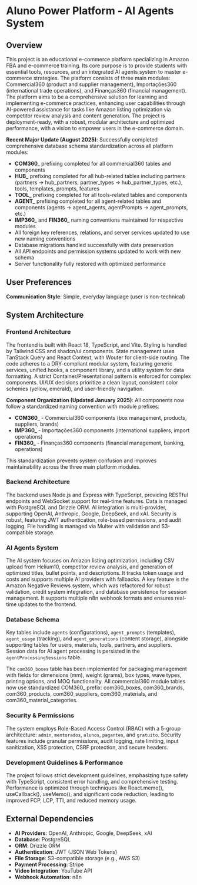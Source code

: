 # Aluno Power Platform - AI Agents System

## Overview
This project is an educational e-commerce platform specializing in Amazon FBA and e-commerce training. Its core purpose is to provide students with essential tools, resources, and an integrated AI agents system to master e-commerce strategies. The platform consists of three main modules: Commercial360 (product and supplier management), Importações360 (international trade operations), and Finanças360 (financial management). The platform aims to be a comprehensive solution for learning and implementing e-commerce practices, enhancing user capabilities through AI-powered assistance for tasks like Amazon listing optimization via competitor review analysis and content generation. The project is deployment-ready, with a robust, modular architecture and optimized performance, with a vision to empower users in the e-commerce domain.

**Recent Major Update (August 2025)**: Successfully completed comprehensive database schema standardization across all platform modules:
- **COM360_** prefixing completed for all commercial360 tables and components
- **HUB_** prefixing completed for all hub-related tables including partners (partners → hub_partners, partner_types → hub_partner_types, etc.), tools, templates, prompts, features
- **TOOL_** prefixing completed for all tools-related tables and components  
- **AGENT_** prefixing completed for all agent-related tables and components (agents → agent_agents, agentPrompts → agent_prompts, etc.)
- **IMP360_** and **FIN360_** naming conventions maintained for respective modules
- All foreign key references, relations, and server services updated to use new naming conventions
- Database migrations handled successfully with data preservation
- All API endpoints and permission systems updated to work with new schema
- Server functionality fully restored with optimized performance

## User Preferences
**Communication Style**: Simple, everyday language (user is non-technical)

## System Architecture
### Frontend Architecture
The frontend is built with React 18, TypeScript, and Vite. Styling is handled by Tailwind CSS and shadcn/ui components. State management uses TanStack Query and React Context, with Wouter for client-side routing. The code adheres to a DRY-compliant modular system, featuring generic services, unified hooks, a component library, and a utility system for data formatting. A strict Container/Presentational pattern is enforced for complex components. UI/UX decisions prioritize a clean layout, consistent color schemes (yellow, emerald), and user-friendly navigation.

**Component Organization (Updated January 2025)**: All components now follow a standardized naming convention with module prefixes:
- **COM360_** - Commercial360 components (box management, products, suppliers, brands)
- **IMP360_** - Importações360 components (international suppliers, import operations)
- **FIN360_** - Finanças360 components (financial management, banking, operations)

This standardization prevents system confusion and improves maintainability across the three main platform modules.

### Backend Architecture
The backend uses Node.js and Express with TypeScript, providing RESTful endpoints and WebSocket support for real-time features. Data is managed with PostgreSQL and Drizzle ORM. AI integration is multi-provider, supporting OpenAI, Anthropic, Google, DeepSeek, and xAI. Security is robust, featuring JWT authentication, role-based permissions, and audit logging. File handling is managed via Multer with validation and S3-compatible storage.

### AI Agents System
The AI system focuses on Amazon listing optimization, including CSV upload from Helium10, competitor review analysis, and generation of optimized titles, bullet points, and descriptions. It tracks token usage and costs and supports multiple AI providers with fallbacks. A key feature is the Amazon Negative Reviews system, which was refactored for robust validation, credit system integration, and database persistence for session management. It supports multiple n8n webhook formats and ensures real-time updates to the frontend.

### Database Schema
Key tables include `agents` (configurations), `agent_prompts` (templates), `agent_usage` (tracking), and `agent_generations` (content storage), alongside supporting tables for users, materials, tools, partners, and suppliers. Session data for AI agent processing is persisted in the `agentProcessingSessions` table.

The `com360_boxes` table has been implemented for packaging management with fields for dimensions (mm), weight (grams), box types, wave types, printing options, and MOQ functionality. All commercial360 module tables now use standardized COM360_ prefix: com360_boxes, com360_brands, com360_products, com360_suppliers, com360_materials, and com360_material_categories.

### Security & Permissions
The system employs Role-Based Access Control (RBAC) with a 5-group architecture: `admin`, `mentorados`, `alunos`, `pagantes`, and `gratuito`. Security features include granular permissions, audit logging, rate limiting, input sanitization, XSS protection, CSRF protection, and secure headers.

### Development Guidelines & Performance
The project follows strict development guidelines, emphasizing type safety with TypeScript, consistent error handling, and comprehensive testing. Performance is optimized through techniques like React.memo(), useCallback(), useMemo(), and significant code reduction, leading to improved FCP, LCP, TTI, and reduced memory usage.

## External Dependencies
- **AI Providers**: OpenAI, Anthropic, Google, DeepSeek, xAI
- **Database**: PostgreSQL
- **ORM**: Drizzle ORM
- **Authentication**: JWT (JSON Web Tokens)
- **File Storage**: S3-compatible storage (e.g., AWS S3)
- **Payment Processing**: Stripe
- **Video Integration**: YouTube API
- **Webhook Automation**: n8n